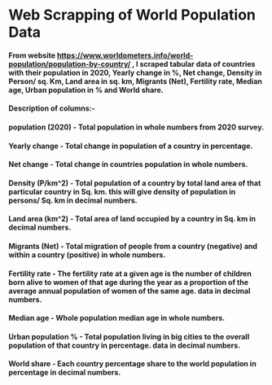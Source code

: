 # **Web Scrapping of World Population Data**
#### From website https://www.worldometers.info/world-population/population-by-country/ , I scraped tabular data of countries with their population in 2020, Yearly change in %, Net change, Density in Person/ sq. Km, Land area in sq. km, Migrants (Net), Fertility rate, Median age, Urban population in % and World share.

#### Description of columns:-
#### **population (2020)** - Total population in whole numbers from 2020 survey.
#### **Yearly change** - Total change in population of a country in percentage.
#### **Net change** - Total change in countries population in whole numbers.
#### **Density (P/km^2)** - Total population of a country by total land area of that particular country in Sq. km. this will give density of population in persons/ Sq. km in decimal numbers.
#### **Land area (km^2)** - Total area of land occupied by a country in Sq. km in decimal numbers.
#### **Migrants (Net)** - Total migration of people from a country (negative) and within a country (positive) in whole numbers.
#### **Fertility rate** - The fertility rate at a given age is the number of children born alive to women of that age during the year as a proportion of the average annual population of women of the same age. data in decimal numbers.
#### **Median age** - Whole population median age in whole numbers.
#### **Urban population %** - Total population living in big cities to the overall population of that country in percentage. data in decimal numbers.
#### **World share** - Each country percentage share to the world population in percentage in decimal numbers.

